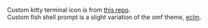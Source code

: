 Custom kitty terminal icon is from [this repo](https://github.com/hristost/kitty-alternative-icon/tree/main).  
Custom fish shell prompt is a slight variation of the omf theme, [eclm](https://github.com/oh-my-fish/theme-eclm). 
